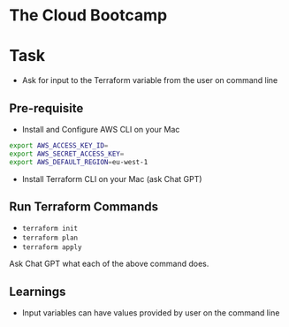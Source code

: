 # The Cloud Bootcamp

# Task

- Ask for input to the Terraform variable from the user on command line

## Pre-requisite

- Install and Configure AWS CLI on your Mac

```sh
export AWS_ACCESS_KEY_ID=
export AWS_SECRET_ACCESS_KEY=
export AWS_DEFAULT_REGION=eu-west-1
```

- Install Terraform CLI on your Mac (ask Chat GPT)

## Run Terraform Commands

- `terraform init`
- `terraform plan`
- `terraform apply`

Ask Chat GPT what each of the above command does.

## Learnings

- Input variables can have values provided by user on the command line
